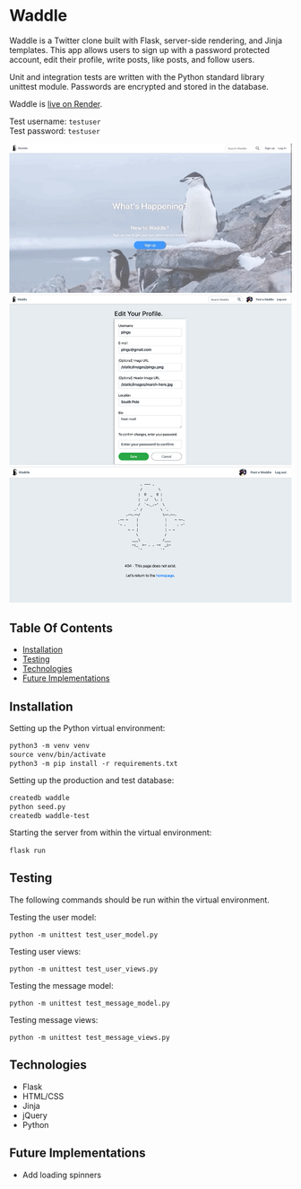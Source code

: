 # Waddle

Waddle is a Twitter clone built with Flask, server-side rendering, and Jinja templates. This app allows users to sign up with a password protected account, edit their profile, write posts, like posts, and follow users. 

Unit and integration tests are written with the Python standard library unittest module. Passwords are encrypted and stored in the database.  

Waddle is [live on Render](https://waddle.onrender.com/).

Test username: `testuser`  
Test password: `testuser`

![Demo Gif](static/images/demo.gif)
![Edit Profile Form Screenshot](static/images/profile-edit-screenshot.png)
![404 Page Screenshot](static/images/404-screenshot.png)

## Table Of Contents
- [Installation](https://github.com/kathyn138/Waddle#installation)
- [Testing](https://github.com/kathyn138/Waddle#testing)
- [Technologies](https://github.com/kathyn138/Waddle#technologies)
- [Future Implementations](https://github.com/kathyn138/Waddle#future-implementations)

## Installation 

Setting up the Python virtual environment:

```
python3 -m venv venv
source venv/bin/activate
python3 -m pip install -r requirements.txt
```

Setting up the production and test database:

```
createdb waddle
python seed.py
createdb waddle-test
```

Starting the server from within the virtual environment: 

```flask run```

## Testing
The following commands should be run within the virtual environment.

Testing the user model: 

```
python -m unittest test_user_model.py
```

Testing user views: 
```
python -m unittest test_user_views.py
```

Testing the message model: 
```
python -m unittest test_message_model.py
```

Testing message views: 
```
python -m unittest test_message_views.py
```

## Technologies

- Flask
- HTML/CSS
- Jinja
- jQuery
- Python

## Future Implementations
- Add loading spinners